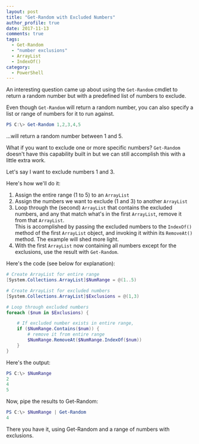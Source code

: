 ```yaml
---
layout: post
title: "Get-Random with Excluded Numbers"
author_profile: true
date: 2017-11-13
comments: true
tags:
  - Get-Random
  - "number exclusions"
  - ArrayList
  - IndexOf()
category:
  - PowerShell
---
```


An interesting question came up about using the ```Get-Random``` cmdlet to return a random number but with a predefined list of numbers to exclude.

Even though ```Get-Random``` will return a random number, you can also specify a list or range of numbers for it to run against.

```powershell
PS C:\> Get-Random 1,2,3,4,5
```
...will return a random number between 1 and 5.

What if you want to exclude one or more specific numbers? ```Get-Random``` doesn't have this capability built in but we can still accomplish this with a little extra work.

Let's say I want to exclude numbers 1 and 3.

Here's how we'll do it:
1. Assign the entire range (1 to 5) to an ``ArrayList``
2. Assign the numbers we want to exclude (1 and 3) to another ```ArrayList```
3. Loop through the (second) ```ArrayList``` that contains the excluded numbers, and any that match what's in the first ```ArrayList```, remove it from that ```ArrayList```.  
This is accomplished by passing the excluded numbers to the ```IndexOf()``` method of the first ```ArrayList``` object, and invoking it within its ```RemoveAt()``` method. The example will shed more light.
4. With the first ```ArrayList``` now containing all numbers except for the exclusions, use the result with ```Get-Random```.

Here's the code (see below for explanation):

```powershell
# Create ArrayList for entire range
[System.Collections.ArrayList]$NumRange = @(1..5)

# Create ArrayList for excluded numbers
[System.Collections.ArrayList]$Exclusions = @(1,3)

# Loop through excluded numbers
foreach ($num in $Exclusions) {

    # If excluded number exists in entire range,
    if ($NumRange.Contains($num)) {
        # remove it from entire range
        $NumRange.RemoveAt($NumRange.IndexOf($num))
    }
}
```
Here's the output:

```powershell
PS C:\> $NumRange
2
4
5
```
Now, pipe the results to Get-Random:
```powershell
PS C:\> $NumRange | Get-Random
4
```

There you have it, using Get-Random and a range of numbers with exclusions.
